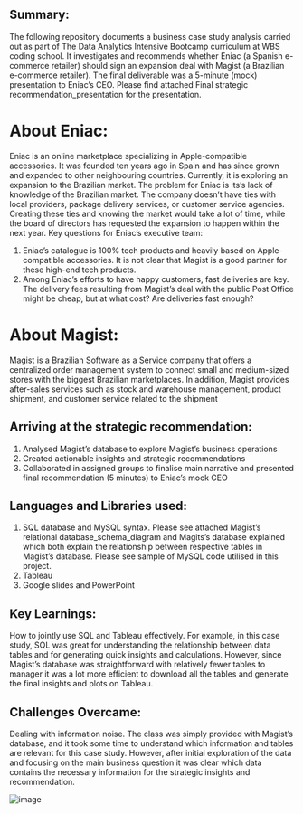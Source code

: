 ## Summary:
The following repository documents a business case study analysis carried out as part of The Data Analytics Intensive Bootcamp curriculum at WBS coding school.
It investigates and recommends whether Eniac (a Spanish e-commerce retailer) should sign an expansion deal with Magist (a Brazilian e-commerce retailer). The final deliverable was a 5-minute (mock) presentation to Eniac’s CEO. Please find attached Final strategic recommendation_presentation for the presentation.  
# About Eniac:
Eniac is an online marketplace specializing in Apple-compatible accessories. It was founded ten years ago in Spain and has since grown and expanded to other neighbouring countries. Currently, it is exploring an expansion to the Brazilian market. The problem for Eniac is its’s lack of knowledge of the Brazilian market. The company doesn’t have ties with local providers, package delivery services, or customer service agencies. Creating these ties and knowing the market would take a lot of time, while the board of directors has requested the expansion to happen within the next year.
Key questions for Eniac’s executive team: 
1.	Eniac’s catalogue is 100% tech products and heavily based on Apple-compatible accessories. It is not clear that Magist is a good partner for these high-end tech products.
2.	Among Eniac’s efforts to have happy customers, fast deliveries are key. The delivery fees resulting from Magist’s deal with the public Post Office might be cheap, but at what cost? Are deliveries fast enough?
# About Magist: 
Magist is a Brazilian Software as a Service company that offers a centralized order management system to connect small and medium-sized stores with the biggest Brazilian marketplaces. In addition, Magist provides after-sales services such as stock and warehouse management, product shipment, and customer service related to the shipment
## Arriving at the strategic recommendation:
1.	Analysed Magist’s database to explore Magist’s business operations 
2.	Created actionable insights and strategic recommendations 
3.	Collaborated in assigned groups to finalise main narrative and presented final recommendation (5 minutes) to Eniac’s mock CEO 
## Languages and Libraries used:
1.	SQL database and MySQL syntax. Please see attached Magist’s relational database_schema_diagram and Magits’s database explained which both explain the relationship between respective tables in Magist’s database. Please see sample of MySQL code utilised in this project.
2.	Tableau 
3.	Google slides and PowerPoint 
## Key Learnings:
How to jointly use SQL and Tableau effectively.  For example, in this case study, SQL was great for understanding the relationship between data tables and for generating quick insights and calculations. However, since Magist’s database was straightforward with relatively fewer tables to manager it was a lot more efficient to download all the tables and generate the final insights and plots on Tableau. 
## Challenges Overcame:
Dealing with information noise. The class was simply provided with Magist’s database, and it took some time to understand which information and tables are relevant for this case study. However, after initial exploration of the data and focusing on the main business question it was clear which data contains the necessary information for the strategic insights and recommendation.

![image](https://github.com/user-attachments/assets/c757bd79-b465-4e63-9347-f52dc8926135)
